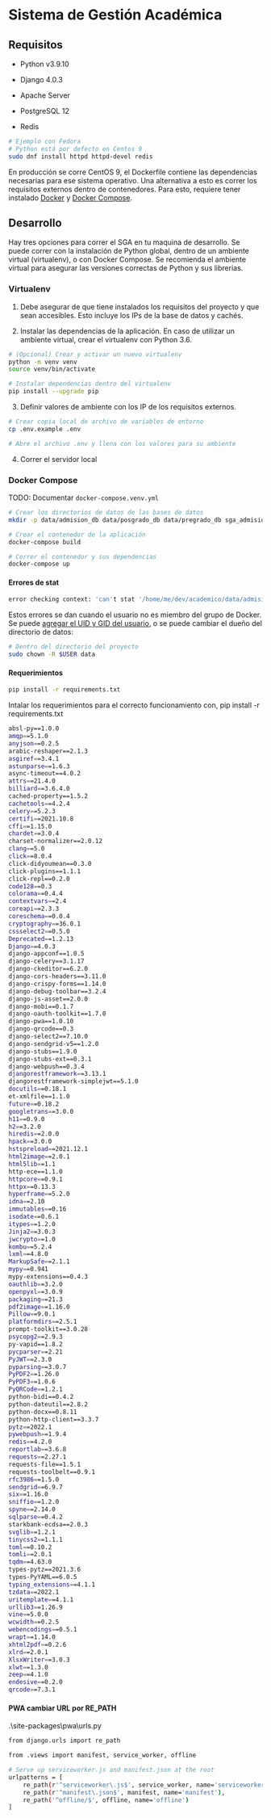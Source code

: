 Sistema de Gestión Académica
===

## Requisitos

- Python v3.9.10

- Django 4.0.3

- Apache Server

- PostgreSQL 12

- Redis

```sh
# Ejemplo con Fedora
# Python está por defecto en Centos 9
sudo dnf install httpd httpd-devel redis
```

En producción se corre CentOS 9, el Dockerfile contiene las dependencias
necesarias para ese sistema operativo. Una alternativa a esto es correr los
requisitos externos dentro de contenedores. Para esto, requiere tener instalado
[Docker](https://www.docker.com/) y [Docker Compose](https://docs.docker.com/compose/).

## Desarrollo

Hay tres opciones para correr el SGA en tu maquina de desarrollo. Se puede
correr con la instalación de Python global, dentro de un ambiente virtual
(virtualenv), o con Docker Compose. Se recomienda el ambiente virtual para
asegurar las versiones correctas de Python y sus librerias.

### Virtualenv

1. Debe asegurar de que tiene instalados los requisitos del proyecto y que sean
   accesibles. Esto incluye los IPs de la base de datos y cachés.

2. Instalar las dependencias de la aplicación. En caso de utilizar un ambiente
   virtual, crear el virtualenv con Python 3.6.

  ```sh
  # (Opcional) Crear y activar un nuevo virtualenv
  python -m venv venv
  source venv/bin/activate

  # Instalar dependencias dentro del virtualenv
  pip install --upgrade pip
  ```

3. Definir valores de ambiente con los IP de los requisitos externos.

  ```sh
  # Crear copia local de archivo de variables de entorno
  cp .env.example .env

  # Abre el archivo .env y llena con los valores para su ambiente
  ```

4. Correr el servidor local

### Docker Compose

TODO: Documentar `docker-compose.venv.yml`

```sh
# Crear los directorios de datos de las bases de datos
mkdir -p data/admision_db data/posgrado_db data/pregrado_db sga_admision_db sga_default_db sga_epunemi_db

# Crear el contenedor de la aplicación
docker-compose build

# Correr el contenedor y sus dependencias
docker-compose up
```

#### Errores de stat

```sh
error checking context: 'can't stat '/home/me/dev/academico/data/admision_db''.
```

Estos errores se dan cuando el usuario no es miembro del grupo de Docker. Se
puede [agregar el UID y GID del usuario](https://dev.to/acro5piano/specifying-user-and-group-in-docker-i2e
), o se puede cambiar el dueño del directorio de datos:

```sh
# Dentro del directorio del proyecto
sudo chown -R $USER data
```


#### Requerimientos

```sh
pip install -r requirements.txt
```

Intalar los requerimientos para el correcto funcionamiento con, pip install -r requirements.txt

```sh
absl-py==1.0.0
amqp==5.1.0
anyjson==0.2.5
arabic-reshaper==2.1.3
asgiref==3.4.1
astunparse==1.6.3
async-timeout==4.0.2
attrs==21.4.0
billiard==3.6.4.0
cached-property==1.5.2
cachetools==4.2.4
celery==5.2.3
certifi==2021.10.8
cffi==1.15.0
chardet==3.0.4
charset-normalizer==2.0.12
clang==5.0
click==8.0.4
click-didyoumean==0.3.0
click-plugins==1.1.1
click-repl==0.2.0
code128==0.3
colorama==0.4.4
contextvars==2.4
coreapi==2.3.3
coreschema==0.0.4
cryptography==36.0.1
cssselect2==0.5.0
Deprecated==1.2.13
Django==4.0.3
django-appconf==1.0.5
django-celery==3.1.17
django-ckeditor==6.2.0
django-cors-headers==3.11.0
django-crispy-forms==1.14.0
django-debug-toolbar==3.2.4
django-js-asset==2.0.0
django-mobi==0.1.7
django-oauth-toolkit==1.7.0
django-pwa==1.0.10
django-qrcode==0.3
django-select2==7.10.0
django-sendgrid-v5==1.2.0
django-stubs==1.9.0
django-stubs-ext==0.3.1
django-webpush==0.3.4
djangorestframework==3.13.1
djangorestframework-simplejwt==5.1.0
docutils==0.18.1
et-xmlfile==1.1.0
future==0.18.2
googletrans==3.0.0
h11==0.9.0
h2==3.2.0
hiredis==2.0.0
hpack==3.0.0
hstspreload==2021.12.1
html2image==2.0.1
html5lib==1.1
http-ece==1.1.0
httpcore==0.9.1
httpx==0.13.3
hyperframe==5.2.0
idna==2.10
immutables==0.16
isodate==0.6.1
itypes==1.2.0
Jinja2==3.0.3
jwcrypto==1.0
kombu==5.2.4
lxml==4.8.0
MarkupSafe==2.1.1
mypy==0.941
mypy-extensions==0.4.3
oauthlib==3.2.0
openpyxl==3.0.9
packaging==21.3
pdf2image==1.16.0
Pillow==9.0.1
platformdirs==2.5.1
prompt-toolkit==3.0.28
psycopg2==2.9.3
py-vapid==1.8.2
pycparser==2.21
PyJWT==2.3.0
pyparsing==3.0.7
PyPDF2==1.26.0
PyPDF3==1.0.6
PyQRCode==1.2.1
python-bidi==0.4.2
python-dateutil==2.8.2
python-docx==0.8.11
python-http-client==3.3.7
pytz==2022.1
pywebpush==1.9.4
redis==4.2.0
reportlab==3.6.8
requests==2.27.1
requests-file==1.5.1
requests-toolbelt==0.9.1
rfc3986==1.5.0
sendgrid==6.9.7
six==1.16.0
sniffio==1.2.0
spyne==2.14.0
sqlparse==0.4.2
starkbank-ecdsa==2.0.3
svglib==1.2.1
tinycss2==1.1.1
toml==0.10.2
tomli==2.0.1
tqdm==4.63.0
types-pytz==2021.3.6
types-PyYAML==6.0.5
typing_extensions==4.1.1
tzdata==2022.1
uritemplate==4.1.1
urllib3==1.26.9
vine==5.0.0
wcwidth==0.2.5
webencodings==0.5.1
wrapt==1.14.0
xhtml2pdf==0.2.6
xlrd==2.0.1
XlsxWriter==3.0.3
xlwt==1.3.0
zeep==4.1.0
endesive==0.2.0
qrcode==7.3.1
```
#### PWA cambiar URL por RE_PATH
.\site-packages\pwa\urls.py

```sh
from django.urls import re_path

from .views import manifest, service_worker, offline

# Serve up serviceworker.js and manifest.json at the root
urlpatterns = [
    re_path(r'^serviceworker\.js$', service_worker, name='serviceworker'),
    re_path(r'^manifest\.json$', manifest, name='manifest'),
    re_path('^offline/$', offline, name='offline')
]
```
